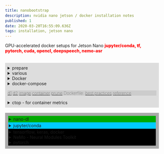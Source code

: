 ```yaml
---
title: nanobootstrap
description: nvidia nano jetson / docker installation notes
published: 1
date: 2020-03-20T16:55:09.636Z
tags: installation, jetson nano
---
```


GPU-accelerated docker setups for Jetson Nano
<span style="color:#f00;font-weight:800;">jupyter/conda, tf, pytorch, cuda, opencl, deepspeech, nemo-asr</span>


<br />
<div style="background-color:#ddd;padding:8px;">

<details>
<summary>prepare</summary>
  
```bash
sudo apt-get update
sudo apt-get install nano screen curl apt-utils
sudo apt-get install libffi-dev python-openssl

sudo apt-get install libnvidia-container-tools nvidia-container-runtime
sudo apt-get install cuda*
more ?
```
</details>

<details>
<summary>various</summary>

<details>
<summary>Jetson Nano Board</summary>

  cpu: ARMv8
SD image: Ubuntu 18.04 LTS port (with native x64 support)
user space apps / kernel arch are aarch64 / arm64 (64-bit)
l4t - linux for tegra
  
 [jetson board support architecture](https://docs.nvidia.com/jetson/archives/l4t-archived/l4t-3231/index.html) + module description
[l4t packages](https://docs.nvidia.com/jetson/archives/l4t-archived/l4t-3231/index.html#page/Tegra%2520Linux%2520Driver%2520Package%2520Development%2520Guide%2Fquick_start.html%23wwpID0EVHA)
[nano software features](https://docs.nvidia.com/jetson/archives/l4t-archived/l4t-3231/index.html#page/Tegra%2520Linux%2520Driver%2520Package%2520Development%2520Guide%2Fsoftware_features_jetson_nano.html%23wwconnect_header)

![jetson_bsp_architecture.png](/jetson_bsp_architecture.png){.align-center}
</details>

<details>
<summary>SDK's</summary>

Deep Learning SDK requires [CUDA Toolkit](https://developer.nvidia.com/cuda-toolkit)
https://developer.nvidia.com/deep-learning-software


NVIDIA SDK Manager / JetPack
https://developer.nvidia.com/embedded/jetpack

**installs**
NVIDIA container runtime (docker integration 0.9.0), OpenCV, VisionWorks, VPI, DALI (input data processing),  NCCL (multi-GPU communication routines), CUDA Toolkit for L4T (c/c++ gpu-acceleration libraries), cuDNN (CUDA library with DL primitives), TensorRT (fast inference engine for production deployment using INT8/FP16 optimized precision with reduced latency), Multimedia API (high-level and lower-level media apis),
Optical Flow SDK (video inference, stereo disparity calculation, depth estimation), Transfer Learning Toolkit SDK for tuning domain specific DNNs, AI-Assisted Annotation SDK for medical imaging), DIGITS (DL GPU training system for image classification, segmentation and object detection), cuBLAS (CPU-accelerated Linear Algebra functionality), cuSPARSE (subroutines for sparse matrices, eg. for natural language processing), Automatic Mixed Precision speedup, DeepStream SDK (C++ API/runtime/toolkit for transcoding, streaming video analytics, inference (situational awareness) through computer vision, intelligent video analysis (IVA) and multi-sensor processing)

---

[installing NVIDIA Jetson SDK Manager](https://www.youtube.com/watch?v=s1QDsa6SzuQ)
**NB.**
This is just for reference, it's easier to just flash the sd card, instead of doing it through the sdk manager.

  needed:
- a nvidia account to download the sdk
- a dedicated [ubuntu installation](https://ubuntu.com/download/desktop) (eg. a [usb flash drive](https://linuxhint.com/run-ubuntu-18-04-from-usb-stick/)) to run [nvidia's sdk manager](https://developer.nvidia.com/nvidia-sdk-manager) is recommended
- 8 GB of memory (and a full-HD screen) according to NVIDIA,I managed with 4GB changing the settings tab in the upper-right of sdk manager: lower the number of concurrent downloads and threads per downloads (slower)
- there's a bug in the partitioning, so after flashing (over usb-eth), the 13 l4t partitions need to be moved to the end of the sdcard (so root partition aligns with free space and so can be resized to use it)

</details>


<details>
<summary>jetson headless</summary>

disable ubuntu desktop

```bash
# the screen will turn black
sudo systemctl enable ssh && sudo systemctl isolate multi-user.target

log in via ssh

# if you like your nano this way you can make the change persist after reboot
sudo systemctl set-default multi-user.target
```
  </details>
  
  <details><summary>install kernel sources</summary>

[link](https://devtalk.nvidia.com/default/topic/1055416/request-install-linux-headers-on-jetson-nano/?offset=9)
https://developer.nvidia.com/embedded/dlc/nv-sdk-manager
find sources_sync.sh in the install path in a subfolder called 'Linux for tegra'
```
./source_sync.sh -k tegra-l4t-r32.1
```
</details>
  
```bash
cp -r /usr/local/cuda/bin/cuda-install-samples-10.0.sh /home/ai
```

http://www.ironspider.ca/format_text/fontstyles.htm

</details>

  
<details>
<summary>Docker</summary>
A container (=running process) interacts with its own private filesystem provided by the docker image, which has the resources required to run an application, eg. code/binary, runtimes, dependencies and other filesystem objects.
  
When running image and generating a container, a new writable“container layer" is created on top of the underlying layers.
All changes made to the running container, such as writing new files, modifying existing files, and deleting files, are written to this thin container layer.

```bash
# update docker 18.09 to 19.03
curl -sSL https://get.docker.com/ | sh
sudo docker version
sudo usermod -aG docker ai

# tests
docker run hello-world
docker run arm64v8/hello-world
docker run -it ubuntu bash
docker container run alpine echo "Hello World"
docker container run arm64v8/alpine echo "Hello World"
```

**nvidia-docker**
  
*l4t*: use container l4t-base:r32.2 for nvidia docker on Jetson ('exec format error' upon running an image indicates usage of unsupported image(x86) on the ARM system)
the **l4t-base** docker image enables l4t applications to be run in a container. It has the necessary contents of the l4t rootfs included within. The platform specific libraries and select device nodes for a particular device are mounted by the NVIDIA container runtime into the l4t-base container from the underlying host, thereby providing necessary dependencies for l4t applications to execute within the container. This approach enables the l4t-base container to be shared between various Jetson devices. **CUDA and TensorRT are ready to use within the l4t-base container** as they are made available from the host by the NVIDIA container runtime.  

[nvidia-docker wiki](https://github.com/NVIDIA/nvidia-docker/wiki)
https://docs.nvidia.com/jetson/l4t/index.html
[l4t-base docker container](https://ngc.nvidia.com/catalog/containers/nvidia:l4t-base)
https://devblogs.nvidia.com/gpu-containers-runtime
[nvidia-docker setup](https://www.youtube.com/watch?v=-Y4T71UDcMY) - access GPU within Docker containers (youtube)
[jetson nano install](https://github.com/collabnix/dockerlabs/tree/master/beginners/install/jetson-nano)
[NVIDIA Container Runtime on Jetson](https://github.com/NVIDIA/nvidia-docker/wiki/NVIDIA-Container-Runtime-on-Jetson)
  
```bash
# allow external applications to connect to the host's X display
xhost +
# allow root user access to running X server
#xhost +si:localuser:root
xhost +si:ai:root  

docker pull nvcr.io/nvidia/l4t-base:r32.3.1

# start a GPU-enabled container  
# docker run --runtime nvidia --network host -it -e DISPLAY=$DISPLAY -v /tmp/.X11-unix/:/tmp/.X11-unix nvcr.io/nvidia/l4t-base:r32.3.1

OK:
docker run -it --rm --net=host --runtime nvidia --gpus all -e DISPLAY=$DISPLAY -v /tmp/.X11-unix/:/tmp/.X11-unix nvcr.io/nvidia/l4t-base:r32.3.1

  
# -it				run in interactive mode
# --rm			delete the container when finished
# --runtime nvidia 	use the NVIDIA container runtime while running the l4t-base container

# --device  mount additional devices
# -v 				mounting directory, bind mount directories and files, also used to mount host’s X11 display in the container filesystem to render video output

# r32.3.1 	tag for the image corresponding to the l4t release 32.3.1
# -d				daemonize


NO:
docker run -it --gpus all -p 5000:5000 nvidia/digits

NO:
docker run --runtime=nvidia --rm -it gcr.io/tensorflow/tensorflow:latest-gpu bash
# https://marmelab.com/blog/2018/03/21/using-nvidia-gpu-within-docker-container.html
docker run --runtime=nvidia --rm -it -v "${PWD}:/app" gcr.io/tensorflow/tensorflow:latest-gpu python /app/benchmark.py cpu 10000
  
# docker run -it --rm --net=host --runtime=nvidia --shm-size=1g -e NVIDIA_VISIBLE_DEVICES=0 --rm nvcr.io/nvidia/pytorch:18.05-py3
```

[building cuda in containers on jetson](https://github.com/NVIDIA/nvidia-docker/wiki/NVIDIA-Container-Runtime-on-Jetson#building-cuda-in-containers-on-jetson)
NVIDIA Container Runtime by default supports use of a limited set of device nodes and associated functionality within the l4t-base containers. https://github.com/NVIDIA/nvidia-docker/wiki/NVIDIA-Container-Runtime-on-Jetson
</details>

  
  
<details><summary>docker-compose</summary>


  
  [docker-compose](https://docs.docker.com/compose/)   
  
```bash
FROM creates a layer from the ubuntu:18.04 Docker image.
COPY adds files from your Docker client’s current directory.
RUN  builds your application with make.
CMD  specifies what command to run within the container.
```

<details><summary>example</summary>

```bash
# Dockerfile
FROM python:3.7-alpine
WORKDIR /code
ENV FLASK_APP app.py
ENV FLASK_RUN_HOST 0.0.0.0
RUN apk add --no-cache gcc musl-dev linux-headers
COPY requirements.txt requirements.txt
RUN pip install -r requirements.txt
COPY . .
CMD ["flask", "run"] 

# docker-compose.yml: 
version: '3'
services:
  web:
    build: .
    ports:
      - "5000:5000"
  redis:
    image: "redis:alpine"

# requirements.txt:
flask
redis
```
```bash  
# run
docker-compose up
docker-compose up -d
docker-compose down

  
```
  </details>

  

  
</details>

<div style="font-weight:100;padding:0px;background-color:#ccc;">

  [d1](https://docs.docker.com/get-started/) [d2](https://docs.docker.com/get-started/part2/) [image](https://docs.docker.com/engine/reference/commandline/image/) [container](https://docs.docker.com/engine/reference/commandline/container/) [prune](https://docs.docker.com/config/pruning/)
Dockerfile: [best practices](https://docs.docker.com/develop/develop-images/dockerfile_best-practices/) [reference](https://docs.docker.com/engine/reference/builder/)
</div>
</details> 




<details><summary>ctop - for container metrics</summary>

  https://github.com/bcicen/ctop
https://ctop.sh

```bash
sudo wget https://github.com/bcicen/ctop/releases/download/v0.7.3/ctop-0.7.3-linux-amd64 -O /usr/local/bin/ctop
sudo chmod +x /usr/local/bin/ctop

Options:
-a					show active containers only
-scale-cpu	show cpu as % of system total
-f <string>	set an initial filter string
-s					select initial container sort field
-r					reverse container sort order
-i					invert default colors
-h					display help dialog

Keybindings
<enter>			open container menu
a						toggle display of all (running and non-running) containers
f						filter displayed containers (esc to clear when open)
s						select container sort field
r						reverse container sort order
o						open single view
l						view container logs (t to toggle timestamp when open)
e						exec shell
S						save current configuration to file
H						toggle ctop header
h						open help dialog
q						quit
```
  
</details>



</div>







<br />

<div style="background-color:#aaa;padding:10px;">

<div style="background-color:#0a0;padding:2px;">

  

  <details><summary>nano-dl</summary>

```bash  
docker pull azmfaridee/nano-dl
```

= new Dockerfile (test)?
```bash
FROM azmfaridee/nano-dl
```
    
    
Dockerfile
```
FROM nvcr.io/nvidia/l4t-base:r32.2.1

ARG DEBIAN_FRONTEND=noninteractive
RUN apt-get update && apt-get install -y --no-install-recommends \
        build-essential \
        curl \
        libfreetype6-dev \
        libhdf5-dev \
        libpng-dev \
        libzmq3-dev \
        pkg-config \
        python3-dev \
        python3-numpy python3-scipy python3-sklearn python3-matplotlib python3-pandas \
        rsync \
        unzip \
        zlib1g-dev \
        zip \
        libjpeg8-dev \
        hdf5-tools \
        libhdf5-serial-dev \
        python3-pip \
        python3-setuptools

RUN  apt-get clean && rm -rf /var/lib/apt/lists/*

RUN pip3 install -U pip -v

# 
RUN pip3 --no-cache-dir install -U -v \
        jupyter \
        grpcio \
        absl-py \
        py-cpuinfo \
        psutil \
        portpicker \
        six mock \
        requests \
        gast \
        h5py \
        astor \
        termcolor \
        protobuf \
        keras \
        keras-applications \
        keras-preprocessing \
        wrapt \
        google-pasta

# tf
RUN pip3 --no-cache-dir install --pre -v --extra-index-url https://developer.download.nvidia.com/compute/redist/jp/v42 \
        tensorflow-gpu==1.14.0+nv19.10


# torch
RUN curl -L https://nvidia.box.com/shared/static/phqe92v26cbhqjohwtvxorrwnmrnfx1o.whl > /tmp/torch-1.3.0-cp36-cp36m-linux_aarch64.whl && \
        pip3 --no-cache-dir -v install /tmp/torch-1.3.0-cp36-cp36m-linux_aarch64.whl && \
        rm  /tmp/torch-1.3.0-cp36-cp36m-linux_aarch64.whl


EXPOSE 8888 6006

RUN mkdir -p /notebooks

CMD ["jupyter", "notebook", "--no-browser", "--ip=0.0.0.0", "--allow-root", "--notebook-dir='/notebooks'"]
```
```bash
docker build .
```

 ```bash  
# run
docker run -it -p 8888:8888 -p 6006:6006 -v /dcode:/notebooks 8ad58b35404d    
# --name nano-dl-container azmfaridee/nano-dl
# --name nano-dl-container 8ad58b35404d
    
```
</details>  

</div>

<div style="background-color:#0cf;padding:2px;">

<details>
  <summary>jupyter/conda</summary>

**install/use Archiconda on a Jetson Nano inside Docker**
https://forums.developer.nvidia.com/t/anaconda-for-jetson-nano/74286
https://github.com/Archiconda/build-tools/releases
https://github.com/Archiconda/build-tools/releases/tag/0.2.3

  click/download:
Archiconda3-0.2.3-Linux-aarch64.sh
$ bash Archiconda3-0.2.3-Linux-aarch64.sh
  
Docker Image including Jupyter notebooks in the "jupyter" image:
https://github.com/helmuthva/jetson/blob/master/workflow/deploy/jupyter/src/Dockerfile
The build instructions in the Dockerfiles can be easily replicated on the host in case you don't want to use Docker.

https://github.com/helmuthva/jetson/blob/master/workflow/deploy/ml-base/src/Dockerfile
Overall "ml-base" project:
https://github.com/helmuthva/jetson
 </details>
</div>


<div style="background-color:#000;padding:2px;">
<details>
  <summary>tensorflow, keras, docker</summary>
  
https://github.com/Tony607/jetson_nvidia_dockers
https://www.dlology.com/blog/how-to-run-keras-model-on-jetson-nano-in-nvidia-docker-container/
  
```
sudo docker pull docker.io/zcw607/jetson:r1.0.1
sudo docker run --runtime nvidia --network host -it -e DISPLAY=$DISPLAY -v /tmp/.X11-unix/:/tmp/.X11-unix zcw607/jetson:r1.0.1
```
</details>
  
  
  
  
  

<details>
  <summary>NeMo - Neural Modules Toolkit</summary>
  Neural Modules toolkit for conversational AI, speech and NLP networks.
Collections of ASR, NLP and TTS modules representing data layers, encoders, decoders, language models, loss functions, or methods of combining activations. NeMo allows the combination and re-use of those building blocks (while providing a level of semantic correctness checking via its neural type system). Pretrained models: 
 
  **Jasper, Quartznet, Transformer, Tacotron2, Waveglow**

  
**Requirements**
Python >= 3.6
CUDA >= 10.0
cuDNN >= 7.6
[APEX](https://github.com/NVIDIA/apex)
PyTorch >=1.2
NCCL >= 2.4 (recomended for distr. training)
 

NOPE (all for x86):  
```
docker pull nvcr.io/nemo/nemo_asr_app_img:v1.0
wget https://ngc.nvidia.com/catalog/models/nvidia:quartznet15x5
wget https://ngc.nvidia.com/catalog/models/nvidia:wsj_quartznet_15x5
```

https://ngc.nvidia.com/catalog/containers/nvidia:nemo
```
sudo docker pull nvcr.io/nvidia/nemo:v0.9

sudo docker run --runtime=nvidia -it --rm -v --shm-size=8g -p 8888:8888 -p 6006:6006 --ulimit memlock=-1 --ulimit stack=67108864 nvcr.io/nvidia/nemo:v0.9

sudo docker run --runtime=nvidia -it --rm -v <nemo_github_folder>:/NeMo --shm-size=8g -p 8888:8888 -p 6006:6006 --ulimit memlock=-1 --ulimit stack=67108864 nvcr.io/nvidia/nemo:v0.9
```

</details>

  
<details>
  <summary>pytorch</summary>
  https://bharathgs.github.io/Awesome-pytorch-list/
  apex extension: https://github.com/NVIDIA/apex

```
sudo docker pull nvcr.io/nvidia/pytorch:20.02-py3
```
</div></details>
  


</div>
  





  
